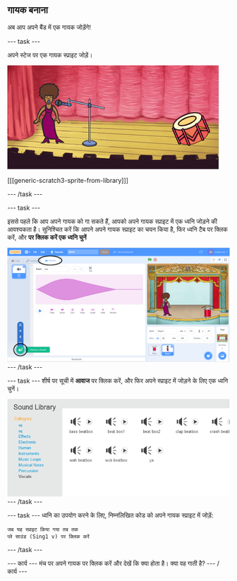 ## गायक बनाना

अब आप अपने बैंड में एक गायक जोड़ेंगे!

\--- task \---

अपने स्टेज पर एक गायक स्प्राइट जोड़ें।

![स्क्रीनशॉट](images/band-singer-mic.png)

[[[generic-scratch3-sprite-from-library]]]

\--- /task \---

\--- task \---

इससे पहले कि आप अपने गायक को गा सकते हैं, आपको अपने गायक स्प्राइट में एक ध्वनि जोड़ने की आवश्यकता है। सुनिश्चित करें कि आपने अपने गायक स्प्राइट का चयन किया है, फिर ध्वनि टैब पर क्लिक करें, और **पर क्लिक करें एक ध्वनि चुनें**

![स्क्रीनशॉट](images/band-import-sound-annotated.png) \--- /task \---

\--- task \--- शीर्ष पर सूची में **आवाज** पर क्लिक करें, और फिर अपने स्प्राइट में जोड़ने के लिए एक ध्वनि चुनें।

![स्क्रीनशॉट](images/band-choose-sound.png) \--- /task \---

\--- task \--- ध्वनि का उपयोग करने के लिए, निम्नलिखित कोड को अपने गायक स्प्राइट में जोड़ें:

```blocks3
जब यह स्प्राइट किया गया तब तक
प्ले साउंड (Sing1 v) पर क्लिक करें
```

\--- /task \---

\--- कार्य \--- मंच पर अपने गायक पर क्लिक करें और देखें कि क्या होता है। क्या वह गाती है? \--- / कार्य \---